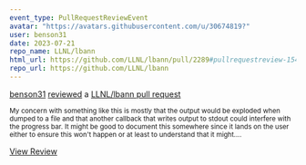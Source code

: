```yaml
---
event_type: PullRequestReviewEvent
avatar: "https://avatars.githubusercontent.com/u/30674819?"
user: benson31
date: 2023-07-21
repo_name: LLNL/lbann
html_url: https://github.com/LLNL/lbann/pull/2289#pullrequestreview-1541846494
repo_url: https://github.com/LLNL/lbann
---
```


<a href='https://github.com/benson31' target='_blank'>benson31</a> <a href='https://github.com/LLNL/lbann/pull/2289#pullrequestreview-1541846494' target='_blank'>reviewed</a> a <a href='https://github.com/LLNL/lbann/pull/2289' target='_blank'>LLNL/lbann pull request</a>

<small>My concern with something like this is mostly that the output would be exploded when dumped to a file and that another callback that writes output to stdout could interfere with the progress bar. It might be good to document this somewhere since it lands on the user either to ensure this won't happen or at least to understand that it might....</small>

<a href='https://github.com/LLNL/lbann/pull/2289#pullrequestreview-1541846494' target='_blank'>View Review</a>